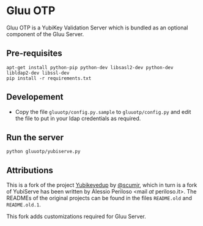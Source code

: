 # Gluu OTP

Gluu OTP is a YubiKey Validation Server which is bundled as an optional component of the Gluu Server.

## Pre-requisites

```
apt-get install python-pip python-dev libsasl2-dev python-dev libldap2-dev libssl-dev
pip install -r requirements.txt
```

## Developement

* Copy the file `gluuotp/config.py.sample` to `gluuotp/config.py` and edit the file to put in your ldap credentials as required.

## Run the server

```
python gluuotp/yubiserve.py
```

## Attributions

This is a fork of the project [Yubikeyedup](https://github.com/scumjr/yubikeyedup) by [@scumjr](https://github.com/scumjr), which in turn is a fork of YubiServe has been written by Alessio Periloso \<mail *at* periloso.it\>. The READMEs of the original projects can be found in the files `README.old` and `README.old.1`.

This fork adds customizations required for Gluu Server.
